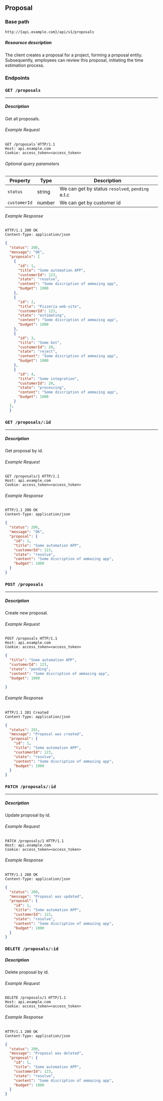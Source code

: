 ## Proposal

### Base path

```plaintext
http://{api.example.com}/api/v1/proposals
```

##### Resoursce description

The client creates a proposal for a project, forming a proposal entity. Subsequently, employees can review this proposal, initiating the time estimation process.

### Endpoints

### `GET /proposals`
------------------------------------------------------------------

##### Description

Get all proposals.

###### Example Request

```http
GET /proposals`HTTP/1.1
Host: api.example.com
Cookie: access_token=<access_token>
```
###### Optional query parameters

| Property    | Type   | Description                   |
|-------------|--------|-------------------------------|
| `status`    | string | We can get by status `resolved`, `pending` e.t.c |
| `customerId` | number | We can get by customer id |

###### Example Response

```http
HTTP/1.1 200 OK
Content-Type: application/json
```

```json
{
  "status": 200,
  "message": "OK",
  "proposals": [
    {
      "id": 1,
      "title": "Some automation APP",
      "customerId": 123,
      "state": "resolve",
      "content": "Some discription of ammazing app",
      "budget": 1000
    },
    { 
      "id": 2,
      "title": "Pizzeria web-site",
      "customerId": 123,
      "state": "estimating",
      "content": "Some discription of ammazing app",
      "budget": 1000
    },
    {
      "id": 3,
      "title": "Some bot",
      "customerId": 20, 
      "state": "reject",
      "content": "Some discription of ammazing app",
      "budget": 1000
    },
    {
      "id": 4, 
      "title": "Some integration",
      "customerId": 20,
      "state": "processing",
      "content": "Some discription of ammazing app",
      "budget": 1000
    }
  ],
  }
```
                          

### `GET /proposals/:id`
------------------------------------------------------------------

##### Description

Get proposal by id.

###### Example Request

```http
GET /proposals/1 HTTP/1.1
Host: api.example.com
Cookie: access_token=<access_token>
```
###### Example Response

```http 
HTTP/1.1 200 OK
Content-Type: application/json
```
```json
{
  "status": 200,
  "message": "OK",
  "proposal": {
    "id": 1,
    "title": "Some automation APP",
    "customerId": 123,
    "state": "resolve",
    "content": "Some discription of ammazing app",
    "budget": 1000
  }
}
```

### `POST /proposals`
------------------------------------------------------------------

##### Description

Create new proposal.

###### Example Request

```http
POST /proposals HTTP/1.1
Host: api.example.com
Cookie: access_token=<access_token>
```
```json
{
  "title": "Some automation APP",
  "customerId": 123,
  "state": "pending",
  "content": "Some discription of ammazing app",
  "budget": 1000

}
```

###### Example Response

```http
HTTP/1.1 201 Created
Content-Type: application/json
```
```json
{
  "status": 201,
  "message": "Proposal was created",
  "proposal": {
    "id": 1,
    "title": "Some automation APP",
    "customerId": 123,
    "state": "resolve",
    "content": "Some discription of ammazing app",
    "budget": 1000
  }
}
```

### `PATCH /proposals/:id`
------------------------------------------------------------------

##### Description

Update proposal by id.

###### Example Request

```http
PATCH /proposals/1 HTTP/1.1
Host: api.example.com
Cookie: access_token=<access_token>
```
###### Example Response

```http
HTTP/1.1 200 OK
Content-Type: application/json
```
```json
{
  "status": 200,
  "message": "Proposal was updated",
  "proposal": {
    "id": 1,
    "title": "Some automation APP",
    "customerId": 123,
    "state": "resolve",
    "content": "Some discription of ammazing app",
    "budget": 1000
  }
}
```

### `DELETE /proposals/:id`

##### Description

Delete proposal by id.

###### Example Request

```http
DELETE /proposals/1 HTTP/1.1
Host: api.example.com
Cookie: access_token=<access_token>
```
###### Example Response

```http
HTTP/1.1 200 OK
Content-Type: application/json
```
```json
{
  "status": 200,
  "message": "Proposal was deleted",
  "proposal": {
    "id": 1,
    "title": "Some automation APP",
    "customerId": 123,
    "state": "resolve",
    "content": "Some discription of ammazing app",
    "budget": 1000
  }
}
```
